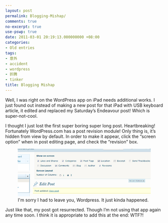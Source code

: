 ```yaml
---
layout: post
permalink: Blogging-Mishap/
comments: true
no-excerpt: true
use-pswp: true
date: 2011-03-01 20:19:13.000000000 +08:00
categories:
- Old entries
tags:
- 意外
- accident
- wordpress
- 折腾
- tinker
title: Blogging Mishap
---
```


Well, I was right on the WordPress app on iPad needs additional works. I just found out instead of making a new post for that iPad with USB keyboard article, it edited and replaced my Saturday’s Endeavour post! Which is super-not-cool.

I thought I just lost the first super boring super long post. Heartbreaking! Fortunately WordPress.com has a post revision module! Only thing is, it’s hidden from view by default. In order to make it appear, click the “screen option” when in post editing page, and check the “revision” box.

<div class="imgDisplay monod" style="max-width: 600px;" itemscope itemtype="http://schema.org/ImageGallery">
  <figure itemprop="associatedMedia" itemscope itemtype="http://schema.org/ImageObject">
    <a href="/assets/old/blogging-mishap-844x301.png" itemprop="contentUrl" data-size="844x301" >
    <img src="/assets/old/blogging-mishap-844x301.png" itemprop="thumbnail" 
      title="I'm sorry I had to leave you, Wordpress. It just kinda happened." 
      alt="I'm sorry I had to leave you, Wordpress. It just kinda happened." />
    </a>
    <figcaption itemprop="caption description">I'm sorry I had to leave you, Wordpress. It just kinda happened.</figcaption>
  </figure>
</div>

Just like that, my post got resurrected. Though I’m not using that app again any time soon. I think it is appropriate to add this at the end: WTF?!

